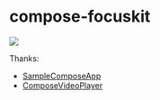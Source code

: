 # compose-focuskit

[![](https://jitpack.io/v/qdsfdhvh/compose-focuskit.svg)](https://jitpack.io/#qdsfdhvh/compose-focuskit)

Thanks:
 - [SampleComposeApp](https://github.com/akilarajeshks/SampleComposeApp)
 - [ComposeVideoPlayer](https://github.com/halilozercan/ComposeVideoPlayer)

